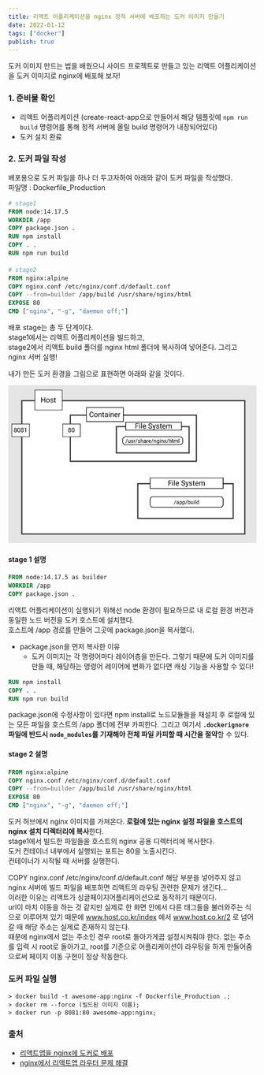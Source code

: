 ```yaml
---
title: 리액트 어플리케이션을 nginx 정적 서버에 배포하는 도커 이미지 만들기
date: 2022-01-12
tags: ["docker"]
publish: true
---
```


도커 이미지 만드는 법을 배웠으니 사이드 프로젝트로 만들고 있는 리액트 어플리케이션을 도커 이미지로 nginx에 배포해 보자!

### 1. 준비물 확인

- 리액트 어플리케이션 (create-react-app으로 만들어서 해당 템플릿에 `npm run build` 명령어를 통해 정적 서버에 올릴 build 명령어가 내장되어있다)
- 도커 설치 완료

### 2. 도커 파일 작성

배포용으로 도커 파일을 하나 더 두고자하여 아래와 같이 도커 파일을 작성했다.  
파일명 : Dockerfile_Production

```dockerfile
# stage1
FROM node:14.17.5
WORKDIR /app
COPY package.json .
RUN npm install
COPY . .
RUN npm run build

# stage2
FROM nginx:alpine
COPY nginx.conf /etc/nginx/conf.d/default.conf
COPY --from=builder /app/build /usr/share/nginx/html
EXPOSE 80
CMD ["nginx", "-g", "daemon off;"]

```

배포 stage는 총 두 단계이다.  
stage1에서는 리액트 어플리케이션을 빌드하고,  
stage2에서 리액트 build 폴더를 nginx html 폴더에 복사하여 넣어준다. 그리고 nginx 서버 실행!

내가 만든 도커 환경을 그림으로 표현하면 아래와 같을 것이다.

![도커](./dockerFileSystem.jpg)

#### stage 1 설명

```dockerfile
FROM node:14.17.5 as builder
WORKDIR /app
COPY package.json .
```

리액트 어플리케이션이 실행되기 위해선 node 환경이 필요하므로 내 로컬 환경 버전과 동일한 노드 버전을 도커 호스트에 설치했다.  
호스트에 /app 경로를 만들어 그곳에 package.json을 복사했다.

- package.json을 먼저 복사한 이유
  - 도커 이미지는 각 명령어마다 레이어층을 만든다. 그렇기 때문에 도커 이미지를 만들 때, 해당하는 명령어 레이어에 변화가 없다면 캐싱 기능을 사용할 수 있다!

```dockerfile
RUN npm install
COPY . .
RUN npm run build
```

package.json에 수정사항이 있다면 npm install로 노드모듈들을 재설치 후 로컬에 있는 모든 파일을 호스트의 /app 폴더에 전부 카피한다. 그리고 여기서
**`.dockerignore` 파일에 반드시 `node_modules`를 기재해야 전체 파일 카피할 때 시간을 절약**할 수 있다.

#### stage 2 설명

```dockerfile
FROM nginx:alpine
COPY nginx.conf /etc/nginx/conf.d/default.conf
COPY --from=builder /app/build /usr/share/nginx/html
EXPOSE 80
CMD ["nginx", "-g", "daemon off;"]
```

도커 허브에서 nginx 이미지를 가져온다.
**로컬에 있는 nginx 설정 파일을 호스트의 nginx 설치 디렉터리에 복사**한다.  
stage1에서 빌드한 파일들을 호스트의 nginx 공용 디렉터리에 복사한다.  
도커 컨테이너 내부에서 실행되는 포트는 80을 노출시킨다.  
컨테이너가 시작될 때 서버를 실행한다.

COPY nginx.conf /etc/nginx/conf.d/default.conf 해당 부분을 넣어주지 않고 nginx 서버에 빌드 파일을 배포하면 리액트의 라우팅 관련한 문제가 생긴다...  
이러한 이유는 리액트가 싱글페이지어플리케이션으로 동작하기 때문이다.  
url이 마치 이동을 하는 것 같지만 실제로 한 화면 안에서 다른 태그들을 불러와주는 식으로 이루어져 있기 때문에 www.host.co.kr/index 에서 www.host.co.kr/2 로 넘어갈 때 해당 주소는 실제로 존재하지 않는다.  
때문에 nginx에서 없는 주소인 경우 root로 돌아가게끔 설정시켜줘야 한다. 없는 주소를 입력 시 root로 돌아가고, root를 기준으로 어플리케이션이 라우팅을 하게 만들어줌으로써 페이지 이동 구현이 정상 작동한다.

### 도커 파일 실행

```
> docker build -t awesome-app:nginx -f Dockerfile_Production .;
> docker rm --force (빌드된 이미지 이름);
> docker run -p 8081:80 awesome-app:nginx;
```

### 출처

- [리액트앱을 nginx에 도커로 배포](https://www.youtube.com/watch?v=gM2cWo1DWIk)
- [nginx에서 리액트앱 라우터 문제 해결](https://medium.com/greedygame-engineering/so-you-want-to-dockerize-your-react-app-64fbbb74c217)
